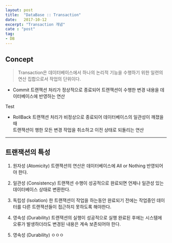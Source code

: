```yaml
---
layout: post
title:  "DataBase :: Transaction"
date:   2017-10-12
excerpt: "Transaction 개념"
cate : "post"
tag:
- DB
---
```


## Concept

> Transaction은 데이터베이스에서 하나의 논리적 기능을 수행하기 위한 일련의 연산 집합으로서 작업의 단위이다.

* Commit
    트랜잭션 처리가 정상적으로 종료되어 트랜잭션이 수행한 변경 내용을 데이터베이스에 반영하는 연산

Test

* RollBack
    트랜잭션 처리가 비정상으로 종료되어 데이터베이스의 일관성이 깨졌을 때 <br/> 트랜잭션이 행한 모든 변경 작업을 취소하고 이전 상태로 되돌리는 연산


---

## 트랜잭션의 특성

1. 원자성 (Atomicity)
    트랜잭션의 연산은 데이터베이스에 All or Nothing 반영되어야 한다.

2. 일관성 (Consistency)
    트랜잭션 수행이 성공적으로 완료되면 언제나 일관성 있는 데이터베이스 상태로 변환한다.

3. 독립성 (Isolation)
    한 트랜잭션이 작업을 하는동안 완료되기 전에는 작업중인 데이터를 다른 트랜잭션들이 접근하지 못하도록 해야한다.

4. 영속성 (Durability)
    트랜잭션의 실행이 성공적으로 실행 완료된 후에는 시스템에 오류가 발생하더라도 변경된 내용은 계속 보존되어야 한다.


4. 영속성 (Durability)
        ㅇㅇㅇ